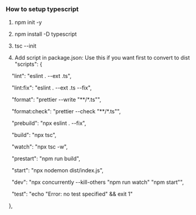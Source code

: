 ### How to setup typescript

1. npm init -y

2. npm install -D typescript

3. tsc --init

4. Add script in package.json:  Use this if you want first to convert to dist
 "scripts": {

    "lint": "eslint . --ext .ts",

    "lint:fix": "eslint . --ext .ts --fix",

    "format": "prettier --write \"**/*.ts\"",

    "format:check": "prettier --check \"**/*.ts\"",

    "prebuild": "npx eslint . --fix",

    "build": "npx tsc",

    "watch": "npx tsc -w",

    "prestart": "npm run build",

    "start": "npx nodemon dist/index.js",

    "dev": "npx concurrently --kill-others \"npm run watch\" \"npm start\"",

    "test": "echo \"Error: no test specified\" && exit 1"

  },
